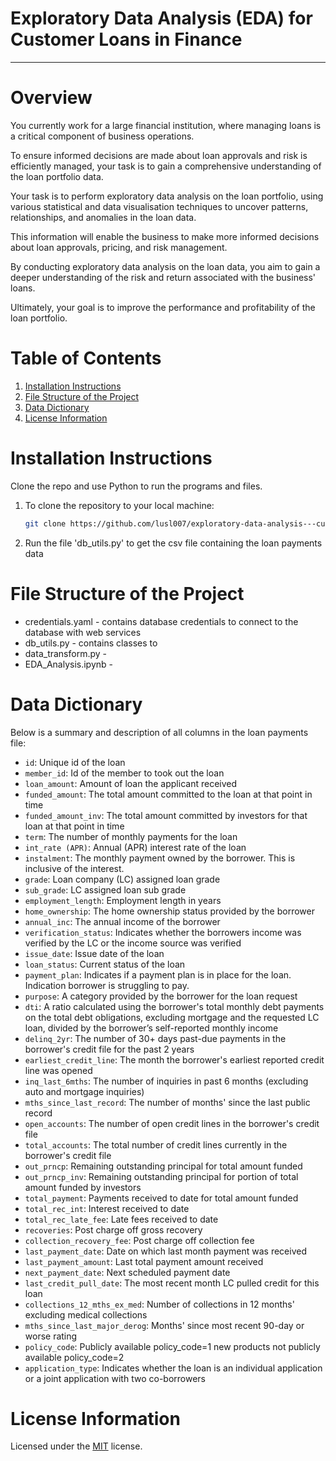# Exploratory Data Analysis (EDA) for Customer Loans in Finance
--------------------------------------------------------

# Overview
You currently work for a large financial institution, where managing loans is a critical component of business operations.

To ensure informed decisions are made about loan approvals and risk is efficiently managed, your task is to gain a comprehensive understanding of the loan portfolio data.

Your task is to perform exploratory data analysis on the loan portfolio, using various statistical and data visualisation techniques to uncover patterns, relationships, and anomalies in the loan data.

This information will enable the business to make more informed decisions about loan approvals, pricing, and risk management.

By conducting exploratory data analysis on the loan data, you aim to gain a deeper understanding of the risk and return associated with the business' loans.

Ultimately, your goal is to improve the performance and profitability of the loan portfolio.


# Table of Contents
1. [Installation Instructions](#Installation-Instructions)
2. [File Structure of the Project](#File-Structure-of-the-Project)
3. [Data Dictionary](#Data-Dictionary)
4. [License Information](#License-Information)


# Installation Instructions
Clone the repo and use Python to run the programs and files.

1. To clone the repository to your local machine:
   ```bash
   git clone https://github.com/lusl007/exploratory-data-analysis---customer-loans-in-finance929.git

2. Run the file 'db_utils.py' to get the csv file containing the loan payments data


# File Structure of the Project
- credentials.yaml - contains database credentials to connect to the database with web services
- db_utils.py - contains classes to
- data_transform.py - 
- EDA_Analysis.ipynb - 


# Data Dictionary
Below is a summary and description of all columns in the loan payments file:

- `id`: Unique id of the loan
- `member_id`: Id of the member to took out the loan
- `loan_amount`: Amount of loan the applicant received
- `funded_amount`: The total amount committed to the loan at that point in time
- `funded_amount_inv`: The total amount committed by investors for that loan at that point in time
- `term`: The number of monthly payments for the loan
- `int_rate (APR)`: Annual (APR) interest rate of the loan
- `instalment`: The monthly payment owned by the borrower. This is inclusive of the interest.
- `grade`: Loan company (LC) assigned loan grade
- `sub_grade`: LC assigned loan sub grade
- `employment_length`: Employment length in years
- `home_ownership`: The home ownership status provided by the borrower
- `annual_inc`: The annual income of the borrower
- `verification_status`: Indicates whether the borrowers income was verified by the LC or the income source was verified
- `issue_date`: Issue date of the loan
- `loan_status`: Current status of the loan
- `payment_plan`: Indicates if a payment plan is in place for the loan. Indication borrower is struggling to pay.
- `purpose`: A category provided by the borrower for the loan request
- `dti`: A ratio calculated using the borrower's total monthly debt payments on the total debt obligations, excluding mortgage and the requested LC loan, divided by the borrower’s self-reported monthly income
- `delinq_2yr`: The number of 30+ days past-due payments in the borrower's credit file for the past 2 years
- `earliest_credit_line`: The month the borrower's earliest reported credit line was opened
- `inq_last_6mths`: The number of inquiries in past 6 months (excluding auto and mortgage inquiries)
- `mths_since_last_record`: The number of months' since the last public record
- `open_accounts`: The number of open credit lines in the borrower's credit file
- `total_accounts`: The total number of credit lines currently in the borrower's credit file
- `out_prncp`: Remaining outstanding principal for total amount funded
- `out_prncp_inv`: Remaining outstanding principal for portion of total amount funded by investors
- `total_payment`: Payments received to date for total amount funded
- `total_rec_int`: Interest received to date
- `total_rec_late_fee`: Late fees received to date
- `recoveries`: Post charge off gross recovery
- `collection_recovery_fee`: Post charge off collection fee
- `last_payment_date`: Date on which last month payment was received
- `last_payment_amount`: Last total payment amount received
- `next_payment_date`: Next scheduled payment date
- `last_credit_pull_date`: The most recent month LC pulled credit for this loan
- `collections_12_mths_ex_med`: Number of collections in 12 months' excluding medical collections
- `mths_since_last_major_derog`: Months' since most recent 90-day or worse rating
- `policy_code`: Publicly available policy_code=1 new products not publicly available policy_code=2
- `application_type`: Indicates whether the loan is an individual application or a joint application with two co-borrowers


# License Information
Licensed under the [MIT](https://github.com/lusl007/hangman591/blob/main/LICENSE) license.
